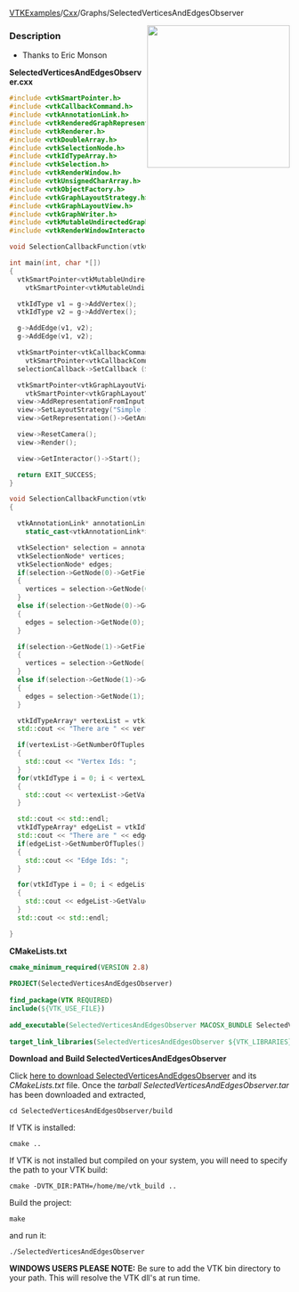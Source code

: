 [VTKExamples](/index/)/[Cxx](/Cxx)/Graphs/SelectedVerticesAndEdgesObserver

<img align="right" src="https://github.com/lorensen/VTKExamples/blob/gh-pages/Testing/Baseline/Graphs/TestSelectedVerticesAndEdgesObserver.png?raw=true" width="256" />

### Description
* Thanks to Eric Monson

**SelectedVerticesAndEdgesObserver.cxx**
```c++
#include <vtkSmartPointer.h>
#include <vtkCallbackCommand.h>
#include <vtkAnnotationLink.h>
#include <vtkRenderedGraphRepresentation.h>
#include <vtkRenderer.h>
#include <vtkDoubleArray.h>
#include <vtkSelectionNode.h>
#include <vtkIdTypeArray.h>
#include <vtkSelection.h>
#include <vtkRenderWindow.h>
#include <vtkUnsignedCharArray.h>
#include <vtkObjectFactory.h>
#include <vtkGraphLayoutStrategy.h>
#include <vtkGraphLayoutView.h>
#include <vtkGraphWriter.h>
#include <vtkMutableUndirectedGraph.h>
#include <vtkRenderWindowInteractor.h>

void SelectionCallbackFunction(vtkObject* caller, long unsigned int eventId, void* clientData, void* callData);

int main(int, char *[])
{
  vtkSmartPointer<vtkMutableUndirectedGraph> g =
    vtkSmartPointer<vtkMutableUndirectedGraph>::New();

  vtkIdType v1 = g->AddVertex();
  vtkIdType v2 = g->AddVertex();

  g->AddEdge(v1, v2);
  g->AddEdge(v1, v2);

  vtkSmartPointer<vtkCallbackCommand> selectionCallback =
    vtkSmartPointer<vtkCallbackCommand>::New();
  selectionCallback->SetCallback (SelectionCallbackFunction);

  vtkSmartPointer<vtkGraphLayoutView> view =
    vtkSmartPointer<vtkGraphLayoutView>::New();
  view->AddRepresentationFromInput(g);
  view->SetLayoutStrategy("Simple 2D");
  view->GetRepresentation()->GetAnnotationLink()->AddObserver("AnnotationChangedEvent", selectionCallback);

  view->ResetCamera();
  view->Render();

  view->GetInteractor()->Start();

  return EXIT_SUCCESS;
}

void SelectionCallbackFunction(vtkObject* caller, long unsigned int eventId, void* clientData, void* callData)
{

  vtkAnnotationLink* annotationLink =
    static_cast<vtkAnnotationLink*>(caller);

  vtkSelection* selection = annotationLink->GetCurrentSelection();
  vtkSelectionNode* vertices;
  vtkSelectionNode* edges;
  if(selection->GetNode(0)->GetFieldType() == vtkSelectionNode::VERTEX)
  {
    vertices = selection->GetNode(0);
  }
  else if(selection->GetNode(0)->GetFieldType() == vtkSelectionNode::EDGE)
  {
    edges = selection->GetNode(0);
  }

  if(selection->GetNode(1)->GetFieldType() == vtkSelectionNode::VERTEX)
  {
    vertices = selection->GetNode(1);
  }
  else if(selection->GetNode(1)->GetFieldType() == vtkSelectionNode::EDGE)
  {
    edges = selection->GetNode(1);
  }

  vtkIdTypeArray* vertexList = vtkIdTypeArray::SafeDownCast(vertices->GetSelectionList());
  std::cout << "There are " << vertexList->GetNumberOfTuples() << " vertices selected." << std::endl;

  if(vertexList->GetNumberOfTuples() > 0)
  {
    std::cout << "Vertex Ids: ";
  }
  for(vtkIdType i = 0; i < vertexList->GetNumberOfTuples(); i++)
  {
    std::cout << vertexList->GetValue(i) << " ";
  }

  std::cout << std::endl;
  vtkIdTypeArray* edgeList = vtkIdTypeArray::SafeDownCast(edges->GetSelectionList());
  std::cout << "There are " << edgeList->GetNumberOfTuples() << " edges selected." << std::endl;
  if(edgeList->GetNumberOfTuples() > 0)
  {
    std::cout << "Edge Ids: ";
  }

  for(vtkIdType i = 0; i < edgeList->GetNumberOfTuples(); i++)
  {
    std::cout << edgeList->GetValue(i) << " ";
  }
  std::cout << std::endl;

}
```
**CMakeLists.txt**
```cmake
cmake_minimum_required(VERSION 2.8)
 
PROJECT(SelectedVerticesAndEdgesObserver)
 
find_package(VTK REQUIRED)
include(${VTK_USE_FILE})
 
add_executable(SelectedVerticesAndEdgesObserver MACOSX_BUNDLE SelectedVerticesAndEdgesObserver.cxx)
 
target_link_libraries(SelectedVerticesAndEdgesObserver ${VTK_LIBRARIES})
```

**Download and Build SelectedVerticesAndEdgesObserver**

Click [here to download SelectedVerticesAndEdgesObserver](https://github.com/lorensen/VTKWikiExamplesTarballs/raw/master/SelectedVerticesAndEdgesObserver.tar) and its *CMakeLists.txt* file.
Once the *tarball SelectedVerticesAndEdgesObserver.tar* has been downloaded and extracted,
```
cd SelectedVerticesAndEdgesObserver/build 
```
If VTK is installed:
```
cmake ..
```
If VTK is not installed but compiled on your system, you will need to specify the path to your VTK build:
```
cmake -DVTK_DIR:PATH=/home/me/vtk_build ..
```
Build the project:
```
make
```
and run it:
```
./SelectedVerticesAndEdgesObserver
```
**WINDOWS USERS PLEASE NOTE:** Be sure to add the VTK bin directory to your path. This will resolve the VTK dll's at run time.

